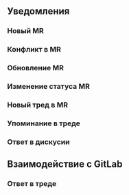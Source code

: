 ## Уведомления

### Новый MR

### Конфликт в MR

### Обновление MR

### Изменение статуса MR

### Новый тред в MR

### Упоминание в треде

### Ответ в дискусии

## Взаимодействие с GitLab

### Ответ в треде